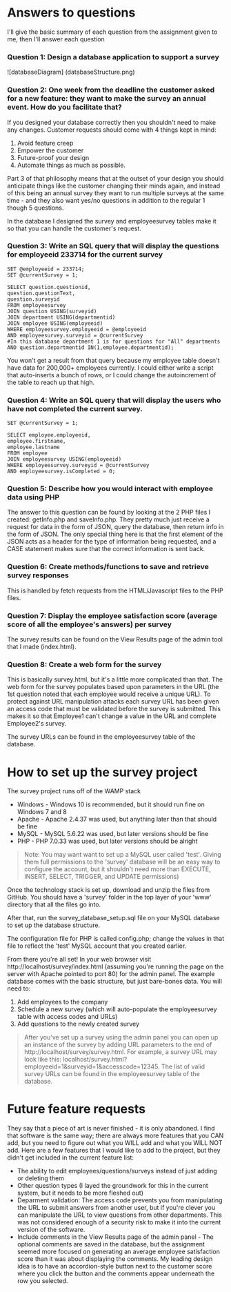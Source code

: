 # Answers to questions

I'll give the basic summary of each question from the assignment given to me, then I'll answer each question

### Question 1: Design a database application to support a survey
![databaseDiagram] (databaseStructure.png)

### Question 2: One week from the deadline the customer asked for a new feature: they want to make the survey an annual event. How do you facilitate that?
If you designed your database correctly then you shouldn't need to make any changes. Customer requests should come with 4 things kept in mind:
1. Avoid feature creep
1. Empower the customer
1. Future-proof your design
1. Automate things as much as possible.

Part 3 of that philosophy means that at the outset of your design you should anticipate things like the customer changing their minds again, and instead of this being an annual survey they want to run multiple surveys at the same time - and they also want yes/no questions in addition to the regular 1 though 5 questions.

In the database I designed the survey and employeesurvey tables make it so that you can handle the customer's request.

### Question 3: Write an SQL query that will display the questions for employeeid 233714 for the current survey
```mysql
SET @employeeid = 233714;
SET @currentSurvey = 1;

SELECT question.questionid, 
question.questionText,
question.surveyid
FROM employeesurvey
JOIN question USING(surveyid)
JOIN department USING(departmentid)
JOIN employee USING(employeeid)
WHERE employeesurvey.employeeid = @employeeid
AND employeesurvey.surveyid = @currentSurvey
#In this database department 1 is for questions for "All" departments
AND question.departmentid IN(1,employee.departmentid);
```

You won't get a result from that query because my employee table doesn't have data for 200,000+ employees currently. I could either write a script that auto-inserts a bunch of rows, or I could change the autoincrement of the table to reach up that high.

### Question 4: Write an SQL query that will display the users who have not completed the current survey.
```mysql
SET @currentSurvey = 1;

SELECT employee.employeeid,
employee.firstname,
employee.lastname
FROM employee
JOIN employeesurvey USING(employeeid)
WHERE employeesurvey.surveyid = @currentSurvey
AND employeesurvey.isCompleted = 0;
```

### Question 5: Describe how you would interact with employee data using PHP
The answer to this question can be found by looking at the 2 PHP files I created: getInfo.php and saveInfo.php. They pretty much just receive a request for data in the form of JSON, query the database, then return info in the form of JSON. The only special thing here is that the first element of the JSON acts as a header for the type of information being requested, and a CASE statement makes sure that the correct information is sent back.

### Question 6: Create methods/functions to save and retrieve survey responses
This is handled by fetch requests from the HTML/Javascript files to the PHP files.

### Question 7: Display the employee satisfaction score (average score of all the employee's answers) per survey
The survey results can be found on the View Results page of the admin tool that I made (index.html).

### Question 8: Create a web form for the survey
This is basically survey.html, but it's a little more complicated than that. The web form for the survey populates based upon parameters in the URL (the 1st question noted that each employee would receive a unique URL). To protect against URL manipulation attacks each survey URL has been given an access code that must be validated before the survey is submitted. This makes it so that Employee1 can't change a value in the URL and complete Employee2's survey.

The survey URLs can be found in the employeesurvey table of the database.

# How to set up the survey project
The survey project runs off of the WAMP stack
* Windows - Windows 10 is recommended, but it should run fine on Windows 7 and 8
* Apache - Apache 2.4.37 was used, but anything later than that should be fine
* MySQL - MySQL 5.6.22 was used, but later versions should be fine
* PHP - PHP 7.0.33 was used, but later versions should be alright

>Note: You may want want to set up a MySQL user called 'test'. Giving them full permissions to the 'survey' database will be an easy way to configure the account, but it shouldn't need more than EXECUTE, INSERT, SELECT, TRIGGER, and UPDATE permissions)

Once the technology stack is set up, download and unzip the files from GitHub. You should have a 'survey' folder in the top layer of your 'www' directory that all the files go into.

After that, run the survey_database_setup.sql file on your MySQL database to set up the database structure.

The configuration file for PHP is called config.php; change the values in that file to reflect the 'test' MySQL account that you created earlier.

From there you're all set! In your web browser visit http://localhost/survey/index.html (assuming you're running the page on the server with Apache pointed to port 80) for the admin panel. The example database comes with the basic structure, but just bare-bones data. You will need to:
1. Add employees to the company
1. Schedule a new survey (which will auto-populate the employeesurvey table with access codes and URLs)
1. Add questions to the newly created survey

>After you've set up a survey using the admin panel you can open up an instance of the survey by adding URL parameters to the end of http://localhost/survey/survey.html. For example, a survey URL may look like this: localhost/survey.html?employeeid=1&surveyid=1&accesscode=12345. The list of valid survey URLs can be found in the employeesurvey table of the database.

# Future feature requests
They say that a piece of art is never finished - it is only abandoned. I find that software is the same way; there are always more features that you CAN add, but you need to figure out what you WILL add and what you WILL NOT add. Here are a few features that I would like to add to the project, but they didn't get included in the current feature list:

* The ability to edit employees/questions/surveys instead of just adding or deleting them
* Other question types (I layed the groundwork for this in the current system, but it needs to be more fleshed out)
* Deparment validation: The access code prevents you from manipulating the URL to submit answers from another user, but if you're clever you can manipulate the URL to view questions from other departments. This was not considered enough of a security risk to make it into the current version of the software.
* Include comments in the View Results page of the admin panel - The optional comments are saved in the database, but the assignment seemed more focused on generating an average employee satisfaction score than it was about displaying the comments. My leading design idea is to have an accordion-style button next to the customer score where you click the button and the comments appear underneath the row you selected.

